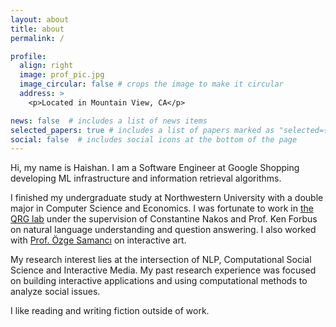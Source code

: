 ```yaml
---
layout: about
title: about
permalink: /

profile:
  align: right
  image: prof_pic.jpg
  image_circular: false # crops the image to make it circular
  address: >
    <p>Located in Mountain View, CA</p>

news: false  # includes a list of news items
selected_papers: true # includes a list of papers marked as "selected={true}"
social: false  # includes social icons at the bottom of the page
---
```


Hi, my name is Haishan. I am a Software Engineer at Google Shopping developing ML infrastructure and information retrieval algorithms.

I finished my undergraduate study at Northwestern University with a double major in Computer Science and Economics. I was fortunate to work in [the QRG lab](https://www.qrg.northwestern.edu/) under the supervision of Constantine Nakos and Prof. Ken Forbus on natural language understanding and question answering. I also worked with [Prof. Özge Samancı](https://www.ozgesamanci.com/) on interactive art.

My research interest lies at the intersection of NLP, Computational Social Science and Interactive Media. My past research experience was focused on building interactive applications and using computational methods to analyze social issues.

I like reading and writing fiction outside of work.
